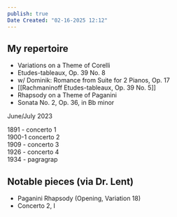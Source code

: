 ```yaml
---
publish: true
Date Created: "02-16-2025 12:12"
---
```

## My repertoire
- Variations on a Theme of Corelli
- Etudes-tableaux, Op. 39 No. 8
- w/ Dominik: Romance from Suite for 2 Pianos, Op. 17
- [[Rachmaninoff Etudes-tableaux, Op. 39 No. 5]]
- Rhapsody on a Theme of Paganini
- Sonata No. 2, Op. 36, in Bb minor     

June/July 2023

1891 \- concerto 1  
1900-1 concerto 2  
1909 \- concerto 3  
1926 \- concerto 4  
1934 \- pagragrap

## Notable pieces (via Dr. Lent)
- Paganini Rhapsody (Opening, Variation 18)
- Concerto 2, I